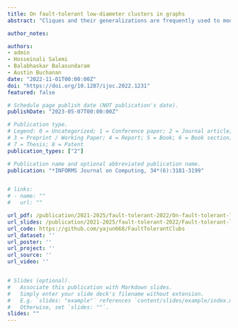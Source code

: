```yaml
---
title: On fault-tolerant low-diameter clusters in graphs
abstract: "Cliques and their generalizations are frequently used to model ``tightly knit'' clusters in graphs and identifying such clusters is a popular technique used in graph-based data mining. One such model is the $s$-club, which is a vertex subset that induces a subgraph of diameter at most $s$. This model has found use in a variety of fields because  low-diameter clusters have practical significance  in many applications. As this property is not hereditary on vertex-induced subgraphs, the diameter of a subgraph could increase upon the removal of some vertices and  the subgraph could even become disconnected. For example, star graphs have  diameter  two but can be disconnected by removing the central vertex. The pursuit of a fault-tolerant extension of the $s$-club model has  spawned  two variants that we study in this article: robust $s$-clubs  and hereditary $s$-clubs. We analyze the complexity of the  verification and optimization problems associated with these variants. Then, we propose cut-like integer programming formulations for both variants whenever possible and investigate the separation complexity of the cut-like constraints.  We demonstrate through our extensive computational experiments that the algorithmic ideas we introduce  enable us to solve the problems to optimality on benchmark instances with several thousand vertices. This work lays the foundations for  effective mathematical programming approaches for finding  fault-tolerant $s$-clubs in large-scale networks."

author_notes:

authors:
- admin
- Hosseinali Salemi
- Balabhaskar Balasundaram
- Austin Buchanan
date: "2022-11-01T00:00:00Z"
doi: "https://doi.org/10.1287/ijoc.2022.1231"
featured: false

# Schedule page publish date (NOT publication's date).
publishDate: "2023-05-07T00:00:00Z"

# Publication type.
# Legend: 0 = Uncategorized; 1 = Conference paper; 2 = Journal article;
# 3 = Preprint / Working Paper; 4 = Report; 5 = Book; 6 = Book section;
# 7 = Thesis; 8 = Patent
publication_types: ["2"]

# Publication name and optional abbreviated publication name.
publication: "*INFORMS Journal on Computing, 34*(6):3181-3199"


# links:
# - name: ""
#   url: ""

url_pdf: /publication/2021-2025/fault-tolerant-2022/On-fault-tolerant-low-diameter-clusters-in-graphs.pdf
url_slides: /publication/2021-2025/fault-tolerant-2022/Fault-tolerant-low-diameter-clusters_Lu.pdf
url_code: https://github.com/yajun668/FaultTolerantClubs
url_dataset: ''
url_poster: ''
url_project: ''
url_source: ''
url_video: ''


# Slides (optional).
#   Associate this publication with Markdown slides.
#   Simply enter your slide deck's filename without extension.
#   E.g. `slides: "example"` references `content/slides/example/index.md`.
#   Otherwise, set `slides: ""`.
slides: ""
---
```

